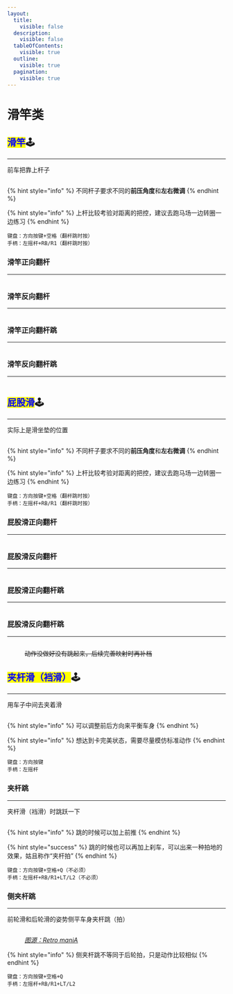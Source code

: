 ```yaml
---
layout:
  title:
    visible: false
  description:
    visible: false
  tableOfContents:
    visible: true
  outline:
    visible: true
  pagination:
    visible: true
---
```


# 滑竿类

## <mark style="color:blue;">**滑竿**</mark>🕹️ <a href="#hua-gan" id="hua-gan"></a>

***

前车把靠上杆子

<div align="left">

<figure><img src="../.gitbook/assets/image/tutorial/3.handlebar-ass-sildes/1.滑竿.gif" alt=""><figcaption></figcaption></figure>

</div>

{% hint style="info" %}
不同杆子要求不同的**前压角度**和**左右微调**
{% endhint %}

{% hint style="info" %}
上杆比较考验对距离的把控，建议去跑马场一边转圈一边练习
{% endhint %}

```plaintext
键盘：方向按键+空格（翻杆跳时按）
手柄：左摇杆+RB/R1（翻杆跳时按）
```

### **滑竿正向翻杆** <a href="#hua-gan-zheng-xiang-fan-gan" id="hua-gan-zheng-xiang-fan-gan"></a>

***

<div align="left">

<figure><img src="../.gitbook/assets/image/tutorial/3.handlebar-ass-sildes/2.滑竿正向翻杆.gif" alt=""><figcaption></figcaption></figure>

</div>

### **滑竿反向翻杆** <a href="#hua-gan-fan-xiang-fan-gan" id="hua-gan-fan-xiang-fan-gan"></a>

***

<div align="left">

<figure><img src="../.gitbook/assets/image/tutorial/3.handlebar-ass-sildes/3.滑竿反向翻杆.gif" alt=""><figcaption></figcaption></figure>

</div>

### **滑竿正向翻杆跳** <a href="#hua-gan-zheng-xiang-fan-gan-tiao" id="hua-gan-zheng-xiang-fan-gan-tiao"></a>

***

<div align="left">

<figure><img src="../.gitbook/assets/image/tutorial/3.handlebar-ass-sildes/4.滑竿正向翻杆跳.gif" alt=""><figcaption></figcaption></figure>

</div>

### **滑竿反向翻杆跳** <a href="#hua-gan-fan-xiang-fan-gan-tiao" id="hua-gan-fan-xiang-fan-gan-tiao"></a>

***

<div align="left">

<figure><img src="../.gitbook/assets/image/tutorial/3.handlebar-ass-sildes/5.滑竿反向翻杆跳.gif" alt=""><figcaption></figcaption></figure>

</div>

## <mark style="color:blue;">**屁股滑**</mark>🕹️ <a href="#pi-gu-hua" id="pi-gu-hua"></a>

***

实际上是滑坐垫的位置

<div align="left">

<figure><img src="../.gitbook/assets/image/tutorial/3.handlebar-ass-sildes/6.屁股滑.gif" alt=""><figcaption></figcaption></figure>

</div>

{% hint style="info" %}
不同杆子要求不同的**前压角度**和**左右微调**
{% endhint %}

{% hint style="info" %}
上杆比较考验对距离的把控，建议去跑马场一边转圈一边练习
{% endhint %}

```plaintext
键盘：方向按键+空格（翻杆跳时按）
手柄：左摇杆+RB/R1（翻杆跳时按）
```

### **屁股滑正向翻杆** <a href="#pi-gu-hua-zheng-xiang-fan-gan" id="pi-gu-hua-zheng-xiang-fan-gan"></a>

***

<div align="left">

<figure><img src="../.gitbook/assets/image/tutorial/3.handlebar-ass-sildes/7.屁股滑正向翻杆.gif" alt=""><figcaption></figcaption></figure>

</div>

### **屁股滑反向翻杆** <a href="#pi-gu-hua-fan-xiang-fan-gan" id="pi-gu-hua-fan-xiang-fan-gan"></a>

***

<div align="left">

<figure><img src="../.gitbook/assets/image/tutorial/3.handlebar-ass-sildes/8.屁股滑反向翻杆.gif" alt=""><figcaption></figcaption></figure>

</div>

### **屁股滑正向翻杆跳** <a href="#pi-gu-hua-zheng-xiang-fan-gan-tiao" id="pi-gu-hua-zheng-xiang-fan-gan-tiao"></a>

***

<div align="left">

<figure><img src="../.gitbook/assets/image/tutorial/3.handlebar-ass-sildes/9.屁股滑正向翻杆跳.gif" alt=""><figcaption></figcaption></figure>

</div>

### **屁股滑反向翻杆跳** <a href="#pi-gu-hua-fan-xiang-fan-gan-tiao" id="pi-gu-hua-fan-xiang-fan-gan-tiao"></a>

***

<div align="left">

<figure><img src="../.gitbook/assets/image/tutorial/3.handlebar-ass-sildes/10.屁股滑反向翻杆跳.gif" alt=""><figcaption><p><del>动作没做好没有跳起来，后续完善映射时再补档</del></p></figcaption></figure>

</div>

## <mark style="color:blue;">**夹杆滑（裆滑）**</mark>🕹️ <a href="#jia-gan-hua-dang-hua" id="jia-gan-hua-dang-hua"></a>

***

用车子中间去夹着滑

<div align="left">

<figure><img src="../.gitbook/assets/image/tutorial/3.handlebar-ass-sildes/11.夹杆滑.gif" alt=""><figcaption></figcaption></figure>

</div>

{% hint style="info" %}
可以调整前后方向来平衡车身
{% endhint %}

{% hint style="info" %}
想达到卡完美状态，需要尽量模仿标准动作
{% endhint %}

```plaintext
键盘：方向按键
手柄：左摇杆
```

### **夹杆跳** <a href="#jia-gan-tiao" id="jia-gan-tiao"></a>

***

夹杆滑（裆滑）时跳跃一下

<div align="left">

<figure><img src="../.gitbook/assets/image/tutorial/3.handlebar-ass-sildes/12.夹杆跳.gif" alt=""><figcaption></figcaption></figure>

</div>

{% hint style="info" %}
跳的时候可以加上前推
{% endhint %}

{% hint style="success" %}
跳的时候也可以再加上刹车，可以出来一种拍地的效果，姑且称作“夹杆拍”
{% endhint %}

```plaintext
键盘：方向按键+空格+Q（不必须）
手柄：左摇杆+RB/R1+LT/L2（不必须）
```

### **侧夹杆跳** <a href="#ce-jia-gan-tiao" id="ce-jia-gan-tiao"></a>

***

前轮滑和后轮滑的姿势侧平车身夹杆跳（拍）

<div align="left">

<figure><img src="../.gitbook/assets/image/tutorial/3.handlebar-ass-sildes/13.侧夹杆跳（玩图素材）.gif" alt=""><figcaption><p><a href="https://www.youtube.com/@R.e.t.r.o.m.a.n.i.A"><em>图源：Retro maniA</em></a></p></figcaption></figure>

</div>

{% hint style="info" %}
侧夹杆跳不等同于后轮拍，只是动作比较相似
{% endhint %}

```plaintext
键盘：方向按键+空格+Q
手柄：左摇杆+RB/R1+LT/L2
```

